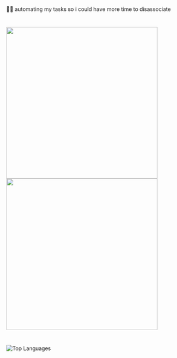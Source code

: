 #
👩‍💻 automating my tasks so i could have more time to disassociate
#
<div>
  <img src="https://github.com/user-attachments/assets/952b807f-c249-40ff-ac03-c20bb845b098" width="400">
  <img src="https://github.com/user-attachments/assets/b83edc80-d9be-4d04-9811-d8c3726e0232" width="400">
</div>

#

<img src="https://github-readme-stats.vercel.app/api/top-langs/?username=maicaalmonte&layout=compact&theme=transparent" alt="Top Languages">
